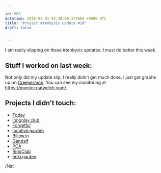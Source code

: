 ```yaml
---

id: 568
datetime: 2016-03-31 02:30:00.374604 +0000 UTC
title: "Project #tenbysix Update #10"
draft: false


---
```


I am really slipping on these #tenbysix updates. I must do better this week.

## Stuff I worked on last week:

Not only did my update slip, I really didn't get much done. I just got graphs up on [Creepermon](https://github.com/icco/creepermon). You can see my monitoring at https://monitor.natwelch.com/.

## Projects I didn't touch:

 - [Today](https://github.com/icco/today)
 - [longplay.club](https://github.com/icco/longplay.club)
 - [Forgetful](https://github.com/icco/forgetful)
 - [locative.garden](https://github.com/icco/locative.garden)
 - [Billow.in](https://github.com/icco/billowin)
 - [Gandalf](https://github.com/icco/gandalf)
 - [PCA](https://github.com/icco/pca)
 - [RingClub](https://github.com/icco/ringclub)
 - [enki.garden](https://github.com/icco/enki.garden)

/Nat

